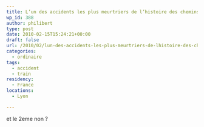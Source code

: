 ```yaml
---
title: L’un des accidents les plus meurtriers de l’histoire des chemins de fer belges
wp_id: 388
author: philibert
type: post
date: 2010-02-15T15:24:21+00:00
draft: false
url: /2010/02/lun-des-accidents-les-plus-meurtriers-de-lhistoire-des-chemins-de-fer-belges/
categories:
  - ordinaire
tags:
  - accident
  - train
residency:
  - France
locations:
  - Lyon

---
```

et le 2eme non ?